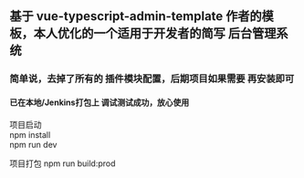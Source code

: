 ## 基于 vue-typescript-admin-template 作者的模板，本人优化的一个适用于开发者的简写 后台管理系统  


### 简单说，去掉了所有的 插件模块配置，后期项目如果需要 再安装即可  

#### 已在本地/Jenkins打包上 调试测试成功，放心使用


项目启动  
 npm install  
 npm run dev  

项目打包
 npm run build:prod  
